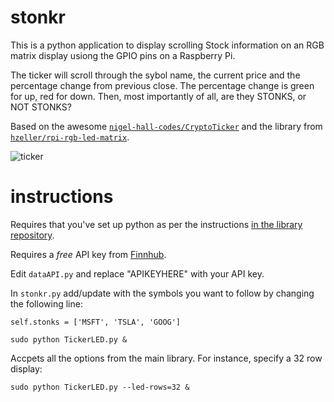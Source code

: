 # stonkr

This is a python application to display scrolling Stock information on an RGB matrix display usiong the GPIO pins on a Raspberry Pi.

The ticker will scroll through the sybol name, the current price and the percentage change from previous close. The percentage change is green for up, red for down. Then, most importantly of all, are they STONKS, or NOT STONKS?

Based on the awesome [`nigel-hall-codes/CryptoTicker`](https://github.com/nigel-hall-codes/CryptoTicker) and the library from [`hzeller/rpi-rgb-led-matrix`](https://github.com/hzeller/rpi-rgb-led-matrix/tree/master/bindings/python/samples).

![ticker](images/ticker.gif)

# instructions

Requires that you've set up python as per the instructions [in the library repository](https://github.com/hzeller/rpi-rgb-led-matrix/tree/master/bindings/python).

Requires a *free* API key from [Finnhub](https://finnhub.io).

Edit `dataAPI.py` and replace "APIKEYHERE" with your API key.

In `stonkr.py` add/update with the symbols you want to follow by changing the following line:

`self.stonks = ['MSFT', 'TSLA', 'GOOG']`

```
sudo python TickerLED.py &
```

Accpets all the options from the main library. For instance, specify a 32 row display:

```
sudo python TickerLED.py --led-rows=32 &
```
